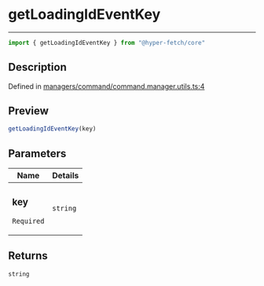 

# getLoadingIdEventKey

<div class="api-docs__separator" data-reactroot="">

---

</div><div class="api-docs__import" data-reactroot="">

```ts
import { getLoadingIdEventKey } from "@hyper-fetch/core"
```

</div><div class="api-docs__section">

## Description

</div><div class="api-docs__description"><span class="api-docs__do-not-parse">



</span></div><p class="api-docs__definition">

Defined in [managers/command/command.manager.utils.ts:4](https://github.com/BetterTyped/hyper-fetch/blob/4197368e/packages/core/src/managers/command/command.manager.utils.ts#L4)

</p><div class="api-docs__section">

## Preview

</div><div class="api-docs__preview fn">

```ts
getLoadingIdEventKey(key)
```

</div><div class="api-docs__section">

## Parameters

</div><div class="api-docs__parameters"><table><thead><tr><th>Name</th><th>Details</th></tr></thead><tbody><tr param-data="key"><td class="api-docs__param-name required">

### key 

`Required`

</td><td class="api-docs__param-type">

`string`

</td></tr></tbody></table></div><div class="api-docs__section">

## Returns

</div><div class="api-docs__returns">

```ts
string
```

</div>